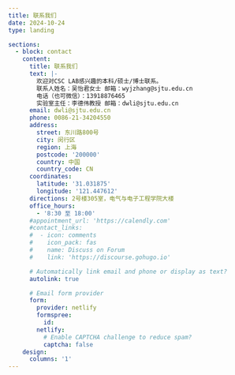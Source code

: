 ```yaml
---
title: 联系我们
date: 2024-10-24
type: landing

sections:
  - block: contact
    content:
      title: 联系我们
      text: |-
        欢迎对CSC LAB感兴趣的本科/硕士/博士联系。   
        联系人姓名：吴怡君女士 邮箱：wyjzhang@sjtu.edu.cn
        电话（也可微信）：13918876465
        实验室主任：李德伟教授 邮箱：dwli@sjtu.edu.cn
      email: dwli@sjtu.edu.cn
      phone: 0086-21-34204550
      address:
        street: 东川路800号
        city: 闵行区
        region: 上海
        postcode: '200000'
        country: 中国
        country_code: CN
      coordinates:
        latitude: '31.031875'
        longitude: '121.447612'
      directions: 2号楼305室，电气与电子工程学院大楼
      office_hours:
        - '8:30 至 18:00'
      #appointment_url: 'https://calendly.com'
      #contact_links:
      #  - icon: comments
      #    icon_pack: fas
      #    name: Discuss on Forum
      #    link: 'https://discourse.gohugo.io'

      # Automatically link email and phone or display as text?
      autolink: true

      # Email form provider
      form:
        provider: netlify
        formspree:
          id:
        netlify:
          # Enable CAPTCHA challenge to reduce spam?
          captcha: false
    design:
      columns: '1'
---
```

